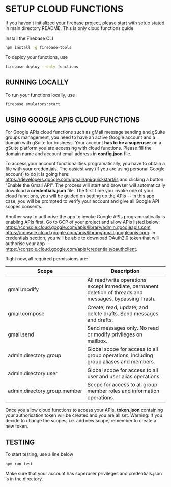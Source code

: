 # SETUP CLOUD FUNCTIONS

If you haven't initialized your firebase project, please start with setup
stated in main directory README. This is only cloud functions guide.

Install the Firebase CLI

```bash
npm install -g firebase-tools
```

To deploy your functions, use

```bash
firebase deploy --only functions
```

## RUNNING LOCALLY

To run your functions locally, use

```bash
firebase emulators:start
```

## USING GOOGLE APIS CLOUD FUNCTIONS

For Google APIs cloud functions such as gMail message sending and gSuite
groups management, you need to have an active Google account and a domain with gSuite
for business. Your account **has to be a superuser** on a gSuite platform you are accessing with cloud functions.
Please fill the domain name and account email address in **config.json** file.

To access your account functionalities programatically, you have to obtain a file
with your credentials. The easiest way (if you are using personal Google account)
to do it is going here:
https://developers.google.com/gmail/api/quickstart/js and clicking a button
"Enable the Gmail API". The process will start and browser will automatically
download a **credentials.json** file.
The first time you invoke one of your cloud functions, you will be guided
on setting up the APIs -- in this app case, you will be prompted
to verify your account and give all Google API scopes consents.

Another way to authorise the app to invoke Google APIs programmatically is enabling APIs first.
Go to GCP of your project and allow APIs listed below:
https://console.cloud.google.com/apis/library/admin.googleapis.com
https://console.cloud.google.com/apis/library/gmail.googleapis.com.
In credentials section, you will be able to download
OAuth2.0 token that will authorise your app --
https://console.cloud.google.com/apis/credentials/oauthclient.

Right now, all required permissions are:

| Scope                        | Description                                                                                              |
| ---------------------------- | -------------------------------------------------------------------------------------------------------- |
| gmail.modify                 | All read/write operations except immediate, permanent deletion of threads and messages, bypassing Trash. |
| gmail.compose                | Create, read, update, and delete drafts. Send messages and drafts.                                       |
| gmail.send                   | Send messages only. No read or modify privileges on mailbox.                                             |
| admin.directory.group        | Global scope for access to all group operations, including group aliases and members.                    |
| admin.directory.user         | Global scope for access to all user and user alias operations.                                           |
| admin.directory.group.member | Scope for access to all group member roles and information operations.                                   |

Once you allow cloud functions to access your APIs, **token.json** containing your authorisation token
will be created and you are all set. Warning: If you decide to change the scopes, i.e. add new scope,
remember to create a new token.

## TESTING

To start testing, use a line below

```bash
npm run test
```

Make sure that your account has superuser privileges and credentials.json is in the directory.
